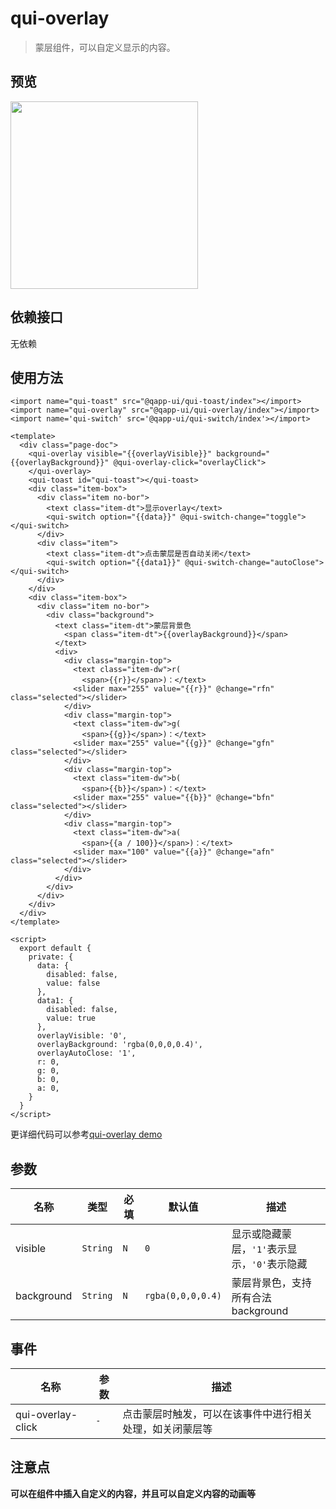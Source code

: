 # qui-overlay

> 蒙层组件，可以自定义显示的内容。

## 预览
<img src="https://qapp-ui.github.io/qapp-ui/docs/assets/qui-overlay.gif" width="300"/>

## 依赖接口

无依赖

## 使用方法

```ux
<import name="qui-toast" src="@qapp-ui/qui-toast/index"></import>
<import name="qui-overlay" src="@qapp-ui/qui-overlay/index"></import>
<import name='qui-switch' src='@qapp-ui/qui-switch/index'></import>

<template>
  <div class="page-doc">
    <qui-overlay visible="{{overlayVisible}}" background="{{overlayBackground}}" @qui-overlay-click="overlayClick">
    </qui-overlay>
    <qui-toast id="qui-toast"></qui-toast>
    <div class="item-box">
      <div class="item no-bor">
        <text class="item-dt">显示overlay</text>
        <qui-switch option="{{data}}" @qui-switch-change="toggle"></qui-switch>
      </div>
      <div class="item">
        <text class="item-dt">点击蒙层是否自动关闭</text>
        <qui-switch option="{{data1}}" @qui-switch-change="autoClose"></qui-switch>
      </div>
    </div>
    <div class="item-box">
      <div class="item no-bor">
        <div class="background">
          <text class="item-dt">蒙层背景色
            <span class="item-dt">{{overlayBackground}}</span>
          </text>
          <div>
            <div class="margin-top">
              <text class="item-dw">r(
                <span>{{r}}</span>)：</text>
              <slider max="255" value="{{r}}" @change="rfn" class="selected"></slider>
            </div>
            <div class="margin-top">
              <text class="item-dw">g(
                <span>{{g}}</span>)：</text>
              <slider max="255" value="{{g}}" @change="gfn" class="selected"></slider>
            </div>
            <div class="margin-top">
              <text class="item-dw">b(
                <span>{{b}}</span>)：</text>
              <slider max="255" value="{{b}}" @change="bfn" class="selected"></slider>
            </div>
            <div class="margin-top">
              <text class="item-dw">a(
                <span>{{a / 100}}</span>)：</text>
              <slider max="100" value="{{a}}" @change="afn" class="selected"></slider>
            </div>
          </div>
        </div>
      </div>
    </div>
  </div>
</template>

<script>
  export default {
    private: {
      data: {
        disabled: false,
        value: false
      },
      data1: {
        disabled: false,
        value: true
      },
      overlayVisible: '0',
      overlayBackground: 'rgba(0,0,0,0.4)',
      overlayAutoClose: '1',
      r: 0,
      g: 0,
      b: 0,
      a: 0,
    }
  }
</script>
```

更详细代码可以参考[qui-overlay demo](https://github.com/qapp-ui/qapp-ui/blob/master/src/Overlay/index.ux)

## 参数

| 名称 | 类型 | 必填 | 默认值 | 描述 |
|--------|--------|--------|-----|-----|
| visible | `String` | `N` | `0` | 显示或隐藏蒙层，`'1'`表示显示，`'0'`表示隐藏 |
| background | `String` | `N` | `rgba(0,0,0,0.4)` | 蒙层背景色，支持所有合法background |

## 事件

| 名称 | 参数 | 描述 |
|---------|-------|--------|
| qui-overlay-click | `-` | 点击蒙层时触发，可以在该事件中进行相关处理，如关闭蒙层等 |


## 注意点

**可以在组件中插入自定义的内容，并且可以自定义内容的动画等**
